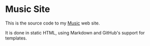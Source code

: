 # Music Site

This is the source code to my [Music](music.alensiljak.ml) web site.

It is done in static HTML, using Markdown and GitHub's support for templates.
